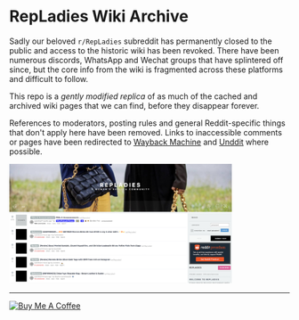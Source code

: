 # RepLadies Wiki Archive

Sadly our beloved `r/RepLadies` subreddit has permanently closed to the public and access to the historic wiki has been revoked. There have been numerous discords, WhatsApp and Wechat groups that have splintered off since, but the core info from the wiki is fragmented across these platforms and difficult to follow.

This repo is a _gently modified replica_ of as much of the cached and archived wiki pages that we can find, before they disappear forever.

References to moderators, posting rules and general Reddit-specific things that don't apply here have been removed. Links to inaccessible comments or pages have been redirected to [Wayback Machine](https://web.archive.org) and [Unddit](https://unddit.com) where possible.

<img src="./screen.jpg" alt="r/RepLadies homepage" width="400"/>

---

<a href="https://www.buymeacoffee.com/rlwiki" target="_blank"><img src="https://cdn.buymeacoffee.com/buttons/v2/default-yellow.png" alt="Buy Me A Coffee" style="width: 150px !important;" ></a>

